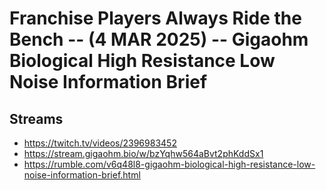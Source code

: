 # Franchise Players Always Ride the Bench -- (4 MAR 2025) -- Gigaohm Biological High Resistance Low Noise Information Brief

## Streams
- https://twitch.tv/videos/2396983452
- https://stream.gigaohm.bio/w/bzYqhw564aBvt2phKddSx1
- https://rumble.com/v6q48l8-gigaohm-biological-high-resistance-low-noise-information-brief.html

